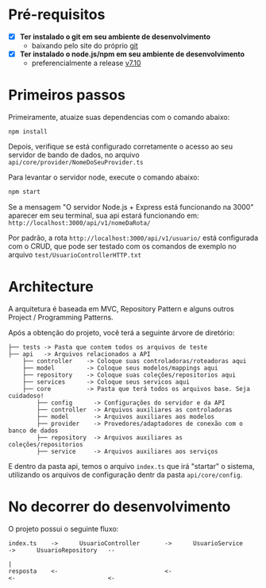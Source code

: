 # Pré-requisitos #

- [x] **Ter instalado o git em seu ambiente de desenvolvimento**
    - baixando pelo site do próprio [git](https://git-scm.com/)
- [x] **Ter instalado o node.js/npm em seu ambiente de desenvolvimento**
    - preferencialmente a release [v7.10](https://nodejs.org/download/release/v7.10.1/)

# Primeiros passos #

Primeiramente, atuaize suas dependencias com o comando abaixo:

```
npm install
```

Depois, verifique se está configurado corretamente o acesso ao seu servidor de bando de dados, no arquivo `api/core/provider/NomeDoSeuProvider.ts`

Para levantar o servidor node, execute o comando abaixo:

```bash
npm start
```

Se a mensagem "O servidor Node.js + Express está funcionando na 3000" aparecer em seu terminal, sua api estará funcionando em: `http://localhost:3000/api/v1/nomeDaRota/`

Por padrão, a rota `http://localhost:3000/api/v1/usuario/` está configurada com o CRUD, que pode ser testado com os comandos de exemplo no arquivo `test/UsuarioControllerHTTP.txt`

# Architecture #

A arquitetura é baseada em MVC, Repository Pattern e alguns outros Project / Programming Patterns.

Após a obtenção do projeto, você terá a seguinte árvore de diretório:

```
├── tests -> Pasta que contem todos os arquivos de teste
├── api   -> Arquivos relacionados a API
    ├── controller    -> Coloque suas controladoras/roteadoras aqui
    ├── model         -> Coloque seus modelos/mappings aqui
    ├── repository    -> Coloque suas coleções/repositorios aqui
    ├── services      -> Coloque seus servicos aqui
    ├── core          -> Pasta que terá todos os arquivos base. Seja cuidadoso!
        ├── config      -> Configurações do servidor e da API
        ├── controller  -> Arquivos auxiliares as controladoras
        ├── model       -> Arquivos auxiliares aos modelos
        ├── provider    -> Provedores/adaptadores de conexão com o banco de dados
        ├── repository  -> Arquivos auxiliares as coleções/repositorios
        ├── service     -> Arquivos auxiliares aos serviços
```

E dentro da pasta api, temos o arquivo `index.ts` que irá "startar" o sistema, utilizando os arquivos de configuração dentr da pasta `api/core/config`.


# No decorrer do desenvolvimento #

O projeto possui o seguinte fluxo:
```
index.ts    ->      UsuarioController       ->      UsuarioService      ->      UsuarioRepository   --
                                                                                                      |
resposta    <-                              <-                          <-                          <-
```